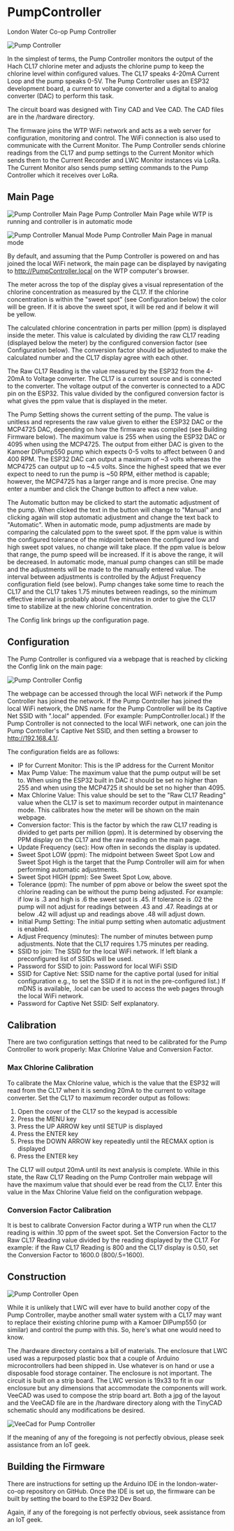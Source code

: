 # PumpController

London Water Co-op Pump Controller

![Pump Controller](/assets/PumpController.jpg)

In the simplest of terms, the Pump Controller monitors the output of the Hach CL17 chlorine meter and adjusts the chlorine pump to keep the chlorine level within configured values. The CL17 speaks 4-20mA Current Loop and the pump speaks 0-5V. The Pump Controller uses an ESP32 development board, a current to voltage converter and a digital to analog converter (DAC) to perform this task.

The circuit board was designed with Tiny CAD and Vee CAD. The CAD files are in the /hardware directory.

The firmware joins the WTP WiFi network and acts as a web server for configuration, monitoring and control. The WiFi connection is also used to communicate with the Current Monitor. The Pump Controller sends chlorine readings from the CL17 and pump settings to the Current Monitor which sends them to the Current Recorder and LWC Monitor instances via LoRa. The Current Monitor also sends pump setting commands to the Pump Controller which it receives over LoRa.

## Main Page


![Pump Controller Main Page](/assets/PumpControllerMainPage.png)
Pump Controller Main Page while WTP is running and controller is in automatic mode


![Pump Controller Manual Mode](/assets/PumpControllerManualMode.png)
Pump Controller Main Page in manual mode


By default, and assuming that the Pump Controller is powered on and has joined the local WiFi network, the main page can be displayed by navigating to http://PumpController.local on the WTP computer's browser. 

The meter across the top of the display gives a visual representation of the chlorine concentration as measured by the CL17. If the chlorine concentration is within the "sweet spot" (see Configuration below) the color will be green. If it is above the sweet spot, it will be red and if below it will be yellow.

The calculated chlorine concentration in parts per million (ppm) is displayed inside the meter. This value is calculated by dividing the raw CL17 reading (displayed below the meter) by the configured conversion factor (see Configuration below). The conversion factor should be adjusted to make the calculated number and the CL17 display agree with each other.

The Raw CL17 Reading is the value measured by the ESP32 from the 4-20mA to Voltage converter. The CL17 is a current source and is connected to the converter. The voltage output of the converter is connected to a ADC pin on the ESP32. This value divided by the configured conversion factor is what gives the ppm value that is displayed in the meter. 

The Pump Setting shows the current setting of the pump. The value is unitless and represents the raw value given to either the ESP32 DAC or the MCP4725 DAC, depending on how the firmware was compiled (see Building Firmware below). The maximum value is 255 when using the ESP32 DAC or 4095 when using the MCP4725. The output from either DAC is given to the Kamoer DIPump550 pump which expects 0-5 volts to affect between 0 and 400 RPM. The ESP32 DAC can output a maximum of ~3 volts whereas the MCP4725 can output up to ~4.5 volts. Since the highest speed that we ever expect to need to run the pump is ~50 RPM, either method is capable; however, the MCP4725 has a larger range and is more precise. One may enter a number and click the Change button to affect a new value. 

The Automatic button may be clicked to start the automatic adjustment of the pump. When clicked the text in the button will change to "Manual" and clicking again will stop automatic adjustment and change the text back to "Automatic". When in automatic mode, pump adjustments are made by comparing the calculated ppm to the sweet spot. If the ppm value is within the configured tolerance of the midpoint between the configured low and high sweet spot values, no change will take place. If the ppm value is below that range, the pump speed will be increased. If it is above the range, it will be decreased. In automatic mode, manual pump changes can still be made and the adjustments will be made to the manually entered value. The interval between adjustments is controlled by the Adjust Frequency configuration field (see below). Pump changes take some time to reach the CL17 and the CL17 takes 1.75 minutes between readings, so the minimum effective interval is probably about five minutes in order to give the CL17 time to stabilize at the new chlorine concentration.

The Config link brings up the configuration page. 

## Configuration

The Pump Controller is configured via a webpage that is reached by clicking the Config link on the main page:

![Pump Controller Config](/assets/PumpControllerConfig.png)

The webpage can be accessed through the local WiFi network if the Pump Controller has joined the network. If the Pump Controller has joined the local WiFi network, the DNS name for the Pump Controller will be its Captive Net SSID with ".local" appended. (For example: PumpController.local.) If the Pump Controller is not connected to the local WiFi network, one can join the Pump Controller's Captive Net SSID, and then setting a browser to http://192.168.4.1/.

The configuration fields are as follows:

- IP for Current Monitor: This is the IP address for the Current Monitor
- Max Pump Value: The maximum value that the pump output will be set to. When using the ESP32 built in DAC it should be set no higher than 255 and when using the MCP4725 it should be set no higher than 4095. 
- Max Chlorine Value: This value should be set to the "Raw CL17 Reading" value when the CL17 is set to maximum recorder output in maintenance mode. This calibrates how the meter will be shown on the main webpage.
- Conversion factor: This is the factor by which the raw CL17 reading is divided to get parts per million (ppm). It is determined by observing the PPM display on the CL17 and the raw reading on the main page.
- Update Frequency (sec): How often in seconds the display is updated.
- Sweet Spot LOW (ppm): The midpoint between Sweet Spot Low and Sweet Spot High is the target that the Pump Controller will aim for when performing automatic adjustments.
- Sweet Spot HIGH (ppm): See Sweet Spot Low, above.
- Tolerance (ppm): The number of ppm above or below the sweet spot the chlorine reading can be without the pump being adjusted. For example: if low is .3 and high is .6 the sweet spot is .45. If tolerance is .02 the pump will not adjust for readings between .43 and .47. Readings at or below .42 will adjust up and readings above .48 will adjust down. 
- Initial Pump Setting: The initial pump setting when automatic adjustment is enabled.
- Adjust Frequency (minutes): The number of minutes between pump adjustments. Note that the CL17 requires 1.75 minutes per reading.
- SSID to join: The SSID for the local WiFi network. If left blank a preconfigured list of SSIDs will be used.
- Password for SSID to join: Password for local WiFi SSID
- SSID for Captive Net: SSID name for the captive portal (used for initial configuration e.g., to set the SSID if it is not in the pre-configured list.) If mDNS is available, <this name>.local can be used to access the web pages through the local WiFi network.
- Password for Captive Net SSID: Self explanatory.

## Calibration

There are two configuration settings that need to be calibrated for the Pump Controller to work properly: Max Chlorine Value and Conversion Factor.

### Max Chlorine Calibration

To calibrate the Max Chlorine value, which is the value that the ESP32 will read from the CL17 when it is sending 20mA to the current to voltage converter. Set the CL17 to maximum recorder output as follows:

1. Open the  cover of the CL17 so the keypad is accessible
2. Press the MENU key
3. Press the UP ARROW key until SETUP is displayed
4. Press the ENTER key
5. Press the DOWN ARROW key repeatedly until the RECMAX option is displayed
6. Press the ENTER key

The CL17 will output 20mA until its next analysis is complete. While in this state, the Raw CL17 Reading on the Pump Controller main webpage will have the maximum value that should ever be read from the CL17. Enter this value in the Max Chlorine Value field on the configuration webpage.

### Conversion Factor Calibration

It is best to calibrate Conversion Factor during a WTP run when the CL17 reading is within .10 ppm of the sweet spot. Set the Conversion Factor to the Raw CL17 Reading value divided by the reading displayed by the CL17. For example: if the Raw CL17 Reading is 800 and the CL17 display is 0.50, set the Conversion Factor to 1600.0 (800/.5=1600).

## Construction

![Pump Controller Open](/assets/PumpControllerOpen.jpg)

While it is unlikely that LWC will ever have to build another copy of the Pump Controller, maybe another small water system with a CL17 may want to replace their existing chlorine pump with a Kamoer DIPump550 (or similar) and control the pump with this. So, here's what one would need to know.

The /hardware directory contains a bill of materials. The enclosure that LWC used was a repurposed plastic box that a couple of Arduino microcontrollers had been shipped in. Use whatever is on hand or use a disposable food storage container. The enclosure is not important. The circuit is built on a strip board. The LWC version is 19x33 to fit in our enclosure but any dimensions that accommodate the components will work. VeeCAD was used to compose the strip board art. Both a jpg of the layout and the VeeCAD file are in the /hardware directory along with the TinyCAD schematic should any modifications be desired.

![VeeCad for Pump Controller](/hardware/PumpControllerBoardFront.jpg)

If the meaning of any of the foregoing is not perfectly obvious, please seek assistance from an IoT geek.

## Building the Firmware

There are instructions for setting up the Arduino IDE in the london-water-co-op repository on GitHub. Once the IDE is set up, the firmware can be built by setting the board to the ESP32 Dev Board.

Again, if any of the foregoing is not perfectly obvious, seek assistance from an IoT geek.

